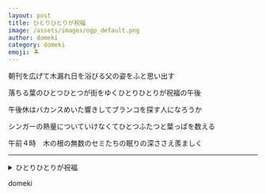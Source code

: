 ```yaml
---
layout: post
title: ひとりひとりが祝福
image: /assets/images/ogp_default.png
author: domeki
category: domeki
emoji: 🏝️
---
```


<div class="tanka-area"><div class="tanka">
<p>朝刊を広げて木漏れ日を浴びる父の姿をふと思い出す</p>

<p>落ちる葉のひとつひとつが街をゆくひとりひとりが祝福の午後</p>

<p>午後休はバカンスめいた響きしてブランコを探す人になろうか</p>

<p>シンガーの熱量についていけなくてひとつふたつと葉っぱを数える</p>

<p>午前４時　木の根の無数のセミたちの眠りの深ささえ羨ましく</p>

</div></div>

---

<details><summary>ひとりひとりが祝福</summary>
朝刊を広げて木漏れ日を浴びる父の姿をふと思い出す<br/>
落ちる葉のひとつひとつが街をゆくひとりひとりが祝福の午後<br/>
午後休はバカンスめいた響きしてブランコを探す人になろうか<br/>
シンガーの熱量についていけなくてひとつふたつと葉っぱを数える<br/>
午前4時　木の根の無数のセミたちの眠りの深ささえ羨ましく<br/>
<br/>

</details>

domeki
